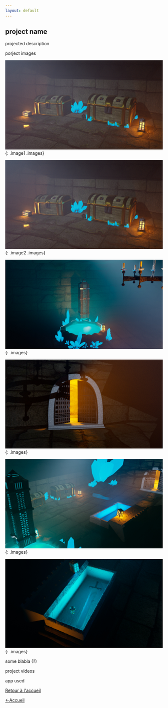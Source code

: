 ```yaml
---
layout: default
---
```


## project name

projected description

porject images

<img src="projects/3D/Tombeau/render_final_coffre.jpg">
{: .image1 .images}

![coffre](projects/3D/Tombeau/render_final_coffre.jpg) 
{: .image2 .images}

![coffre](projects/3D/Tombeau/render_final_pillier_.jpg) 
{: .images}

![coffre](projects/3D/Tombeau/render_final_porte.jpg)
{: .images}

![coffre](projects/3D/Tombeau/render_final_salle.jpg)
{: .images}

![coffre](projects/3D/Tombeau/render_final_sarcophage.jpg)
{: .images}

some blabla (?)

project videos

app used

[Retour à l'accueil](./)


<a href="index.html" class="btn"> <-Accueil</a>